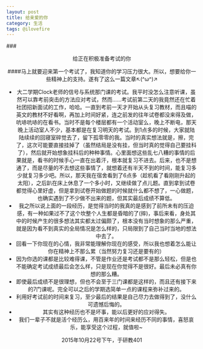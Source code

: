 ```yaml
---
layout: post
title: 给亲爱的你
category: 生活
tags: @ilovefire
---
```


###<center>给正在积极准备考试的你

####马上就要迎来第一个考试了，我知道你的学习压力很大。所以，想要给你一些精神上的支持。遂有了这么一篇文章↖(^ω^)↗
- 大二学期Clock老师的信号与系统那门课的考试。我平时没怎么注意听课，虽然可以靠考前突击的方法应对考试，然而......考试前第二天的我竟然还在忙着社团招新面试的工作，哈哈。一直到考前一天才开始从头复习教材，而且喵的英文的教材不好看啊，再加上时间好紧，连之前发的往年试卷都没来得及做，吭哧吭哧的在看书。当时不是每个楼层都有一个活动室么，晚上不断电，那天晚上活动室人不少，基本都是在复习明天的考试。到1点多的时候，大家就陆陆续续的回寝室碎觉去了，留下孤零零的我。当时的真实想法就是，擦，完了，这次可能要直接挂掉了（虽然结局是没有挂，但当时真的觉得自己要挂科了），然后就开始想象挂科后的种种事情。心里面想这些乱七八糟的事情的后果就是，看书的时候手心一直在出着汗，根本就复习不进去。后来，也不是想通了，而是尽量的不去想这些事情了，就想着还有半天不到的时间，能复习多少就复习多少吧。所以，那天我在宿舍看到了6点多（趁机看了看刚刚升起的太阳），之后趴在床上休息了一个多小时，又继续做了点儿题。直到拿到试卷都觉得心里好虚，但是拿到试卷开始做题的时候就什么都不想了，一心做题，也确实遇到了不少做不出来的题，但其实最后成绩不算低。
- 我之所以说上面的一段经历，是觉得当时的我真的是感到了前所未有的压迫感，有一种如果过不了这个坎整个人生都是昏暗的了(摔)，事后来看，身处其中的时候产生的很多想法其实都太过偏颇了，根本没有当时想象的那么严重，就是因为看不到真实的全局情况是怎么样的，只局限到了自己当时当地的想法中去了。
- 回看一下你现在的心情，我非常能理解你现在的感受，所以我也想着怎么能让你在精神上不那么累（当然努力复习还是要有的）
- 因为你选的课都是比较难得课，不管是作业还是考试都不是那么轻松，但是也不能确定考试成绩最后会怎么样，只是现在你觉得不是很好。最后未必真有你想的那么糟。
- 即使最后成绩不是很理想，但也不会至于三门课都是这样的，而且还有接下来的7门课呢。完全可以之后的学期选简单一点的课程来弥补过来的。
- 利用好考试前的时间来复习，至少最后的结果是自己尽力去做得到了，没什么可遗憾后悔的。
- 其实有这种经历也不是坏事，能以后更好的应对得失。
- 我们一辈子不就是活个经历么，用百来年的时间来经历不同的事情，喜怒哀乐，能享受这个过程，就值啦~


2015年10月22号下午，于研教401